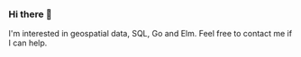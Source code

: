 ### Hi there 👋

I'm interested in geospatial data, SQL, Go and Elm. Feel free to contact me if I can help.
